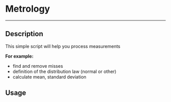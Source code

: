 # Metrology
___
## Description
This simple script will help you process measurements

**For example:**
- find and remove misses
- definition of the distribution law (normal or other)
- calculate mean, standard deviation

## Usage

